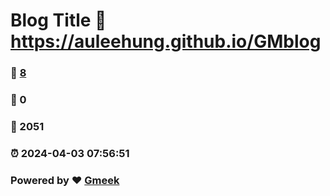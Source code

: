 # Blog Title :link: https://auleehung.github.io/GMblog 
### :page_facing_up: [8](https://auleehung.github.io/GMblog/tag.html) 
### :speech_balloon: 0 
### :hibiscus: 2051 
### :alarm_clock: 2024-04-03 07:56:51 
### Powered by :heart: [Gmeek](https://github.com/Meekdai/Gmeek)
